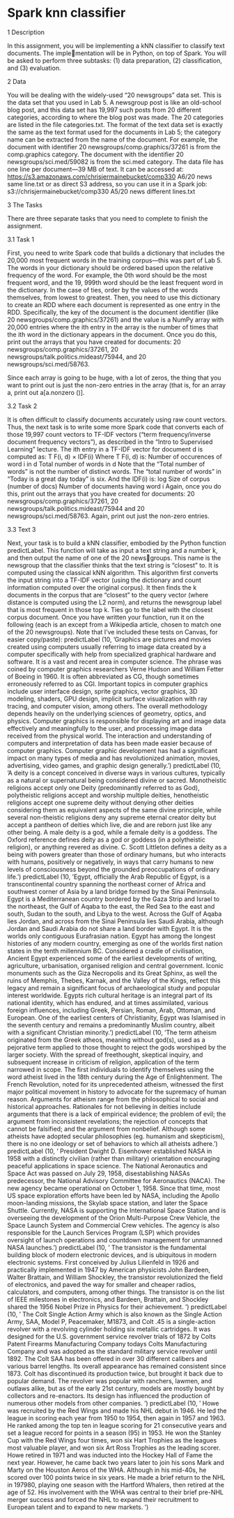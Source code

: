 # Spark knn classifier

1 Description

In this assignment, you will be implementing a kNN classifier to classify text documents. The implementation will be in Python, on top of Spark.
You will be asked to perform three subtasks: (1) data preparation, (2) classification, and (3) evaluation.

2 Data

You will be dealing with the widely-used “20 newsgroups” data set. This is the data set that you used
in Lab 5. A newsgroup post is like an old-school blog post, and this data set has 19,997 such posts from
20 different categories, according to where the blog post was made. The 20 categories are listed in the file
categories.txt. The format of the text data set is exactly the same as the text format used for the
documents in Lab 5; the category name can be extracted from the name of the document. For example, the
document with identifier 20 newsgroups/comp.graphics/37261 is from the comp.graphics
category. The document with the identifier 20 newsgroups/sci.med/59082 is from the sci.med
category. The data file has one line per document—39 MB of text. It can be accessed at:
https://s3.amazonaws.com/chrisjermainebucket/comp330 A6/20 news same line.txt
or as direct S3 address, so you can use it in a Spark job:
s3://chrisjermainebucket/comp330 A5/20 news different lines.txt

3 The Tasks

There are three separate tasks that you need to complete to finish the assignment.

3.1 Task 1

First, you need to write Spark code that builds a dictionary that includes the 20,000 most frequent words
in the training corpus—this was part of Lab 5. The words in your dictionary should be ordered based upon
the relative frequency of the word. For example, the 0th word should be the most frequent word, and the
19, 999th word should be the least frequent word in the dictionary. In the case of ties, order by the values of
the words themselves, from lowest to greatest.
Then, you need to use this dictionary to create an RDD where each document is represented as one entry
in the RDD. Specifically, the key of the document is the document identifier
(like 20 newsgroups/comp.graphics/37261) and the value is a NumPy array with 20,000 entries
where the ith entry in the array is the number of times that the ith word in the dictionary appears in the
document.
Once you do this, print out the arrays that you have created for documents:
20 newsgroups/comp.graphics/37261,
20 newsgroups/talk.politics.mideast/75944, and
20 newsgroups/sci.med/58763.

Since each array is going to be huge, with a lot of zeros, the thing that you want to print out is just the
non-zero entries in the array (that is, for an array a, print out a[a.nonzero ()].

3.2 Task 2

It is often difficult to classify documents accurately using raw count vectors. Thus, the next task is to
write some more Spark code that converts each of those 19,997 count vectors to TF-IDF vectors (“term
frequency/inverse document frequency vectors”), as described in the “Intro to Supervised Learning” lecture.
The ith entry in a TF-IDF vector for document d is computed as:
T F(i, d) × IDF(i)
Where T F(i, d) is:
Number of occurences of word i in d
Total number of words in d
Note that the “Total number of words” is not the number of distinct words. The “total number of words” in
“Today is a great day today” is six. And the IDF(i) is:
log Size of corpus (number of docs)
Number of documents having word i
Again, once you do this, print out the arrays that you have created for documents:
20 newsgroups/comp.graphics/37261,
20 newsgroups/talk.politics.mideast/75944 and
20 newsgroups/sci.med/58763.
Again, print out just the non-zero entries.

3.3 Text 3

Next, your task is to build a kNN classifier, embodied by the Python function predictLabel. This
function will take as input a text string and a number k, and then output the name of one of the 20 newsgroups. This name is the newsgroup that the classifier thinks that the text string is “closest” to. It is computed
using the classical kNN algorithm. This algorithm first converts the input string into a TF-IDF vector (using
the dictionary and count information computed over the original corpus). It then finds the k documents
in the corpus that are “closest” to the query vector (where distance is computed using the L2 norm), and
returns the newsgroup label that is most frequent in those top k. Ties go to the label with the closest corpus
document.
Once you have written your function, run it on the following (each is an except from a Wikipedia
article, chosen to match one of the 20 newsgroups). Note that I’ve included these tests on Canvas, for easier
copy/paste):
predictLabel (10, ’Graphics are pictures and movies created using computers usually referring to image
data created by a computer specifically with help from specialized graphical hardware and software.
It is a vast and recent area in computer science. The phrase was coined by computer graphics researchers
Verne Hudson and William Fetter of Boeing in 1960. It is often abbreviated as CG, though sometimes
erroneously referred to as CGI. Important topics in computer graphics include user interface design,
sprite graphics, vector graphics, 3D modeling, shaders, GPU design, implicit surface visualization
with ray tracing, and computer vision, among others. The overall methodology depends heavily on the
underlying sciences of geometry, optics, and physics. Computer graphics is responsible for displaying
art and image data effectively and meaningfully to the user, and processing image data received from
the physical world. The interaction and understanding of computers and interpretation of data has
been made easier because of computer graphics. Computer graphic development has had a significant
impact on many types of media and has revolutionized animation, movies, advertising, video games, and
graphic design generally.’)
predictLabel (10, ’A deity is a concept conceived in diverse ways in various cultures, typically as
a natural or supernatural being considered divine or sacred. Monotheistic religions accept only one
Deity (predominantly referred to as God), polytheistic religions accept and worship multiple deities,
henotheistic religions accept one supreme deity without denying other deities considering them as equivalent
aspects of the same divine principle, while several non-theistic religions deny any supreme eternal
creator deity but accept a pantheon of deities which live, die and are reborn just like any other being.
A male deity is a god, while a female deity is a goddess. The Oxford reference defines deity as a
god or goddess (in a polytheistic religion), or anything revered as divine. C. Scott Littleton defines
a deity as a being with powers greater than those of ordinary humans, but who interacts with humans,
positively or negatively, in ways that carry humans to new levels of consciousness beyond the grounded
preoccupations of ordinary life.’)
predictLabel (10, ’Egypt, officially the Arab Republic of Egypt, is a transcontinental country spanning
the northeast corner of Africa and southwest corner of Asia by a land bridge formed by the Sinai Peninsula.
Egypt is a Mediterranean country bordered by the Gaza Strip and Israel to the northeast, the Gulf of
Aqaba to the east, the Red Sea to the east and south, Sudan to the south, and Libya to the west. Across
the Gulf of Aqaba lies Jordan, and across from the Sinai Peninsula lies Saudi Arabia, although Jordan
and Saudi Arabia do not share a land border with Egypt. It is the worlds only contiguous Eurafrasian
nation. Egypt has among the longest histories of any modern country, emerging as one of the worlds
first nation states in the tenth millennium BC. Considered a cradle of civilisation, Ancient Egypt
experienced some of the earliest developments of writing, agriculture, urbanisation, organised religion
and central government. Iconic monuments such as the Giza Necropolis and its Great Sphinx, as well
the ruins of Memphis, Thebes, Karnak, and the Valley of the Kings, reflect this legacy and remain a
significant focus of archaeological study and popular interest worldwide. Egypts rich cultural heritage
is an integral part of its national identity, which has endured, and at times assimilated, various
foreign influences, including Greek, Persian, Roman, Arab, Ottoman, and European. One of the earliest
centers of Christianity, Egypt was Islamised in the seventh century and remains a predominantly Muslim
country, albeit with a significant Christian minority.’)
predictLabel (10, ’The term atheism originated from the Greek atheos, meaning without god(s), used
as a pejorative term applied to those thought to reject the gods worshiped by the larger society. With
the spread of freethought, skeptical inquiry, and subsequent increase in criticism of religion, application
of the term narrowed in scope. The first individuals to identify themselves using the word atheist
lived in the 18th century during the Age of Enlightenment. The French Revolution, noted for its unprecedented
atheism, witnessed the first major political movement in history to advocate for the supremacy of human
reason. Arguments for atheism range from the philosophical to social and historical approaches. Rationales
for not believing in deities include arguments that there is a lack of empirical evidence; the problem
of evil; the argument from inconsistent revelations; the rejection of concepts that cannot be falsified;
and the argument from nonbelief. Although some atheists have adopted secular philosophies (eg. humanism
and skepticism), there is no one ideology or set of behaviors to which all atheists adhere.’)
predictLabel (10, ’ President Dwight D. Eisenhower established NASA in 1958 with a distinctly civilian
(rather than military) orientation encouraging peaceful applications in space science. The National
Aeronautics and Space Act was passed on July 29, 1958, disestablishing NASAs predecessor, the National
Advisory Committee for Aeronautics (NACA). The new agency became operational on October 1, 1958. Since
that time, most US space exploration efforts have been led by NASA, including the Apollo moon-landing
missions, the Skylab space station, and later the Space Shuttle. Currently, NASA is supporting the
International Space Station and is overseeing the development of the Orion Multi-Purpose Crew Vehicle,
the Space Launch System and Commercial Crew vehicles. The agency is also responsible for the Launch
Services Program (LSP) which provides oversight of launch operations and countdown management for unmanned
NASA launches.’)
predictLabel (10, ’ The transistor is the fundamental building block of modern electronic devices,
and is ubiquitous in modern electronic systems. First conceived by Julius Lilienfeld in 1926 and practically
implemented in 1947 by American physicists John Bardeen, Walter Brattain, and William Shockley, the
transistor revolutionized the field of electronics, and paved the way for smaller and cheaper radios,
calculators, and computers, among other things. The transistor is on the list of IEEE milestones in
electronics, and Bardeen, Brattain, and Shockley shared the 1956 Nobel Prize in Physics for their achievement.
’)
predictLabel (10, ’ The Colt Single Action Army which is also known as the Single Action Army, SAA,
Model P, Peacemaker, M1873, and Colt .45 is a single-action revolver with a revolving cylinder holding
six metallic cartridges. It was designed for the U.S. government service revolver trials of 1872 by
Colts Patent Firearms Manufacturing Company todays Colts Manufacturing Company and was adopted as
the standard military service revolver until 1892. The Colt SAA has been offered in over 30 different
calibers and various barrel lengths. Its overall appearance has remained consistent since 1873. Colt
has discontinued its production twice, but brought it back due to popular demand. The revolver was
popular with ranchers, lawmen, and outlaws alike, but as of the early 21st century, models are mostly
bought by collectors and re-enactors. Its design has influenced the production of numerous other models
from other companies. ’)
predictLabel (10, ’ Howe was recruited by the Red Wings and made his NHL debut in 1946. He led the
league in scoring each year from 1950 to 1954, then again in 1957 and 1963. He ranked among the top
ten in league scoring for 21 consecutive years and set a league record for points in a season (95)
in 1953. He won the Stanley Cup with the Red Wings four times, won six Hart Trophies as the leagues
most valuable player, and won six Art Ross Trophies as the leading scorer. Howe retired in 1971 and
was inducted into the Hockey Hall of Fame the next year. However, he came back two years later to
join his sons Mark and Marty on the Houston Aeros of the WHA. Although in his mid-40s, he scored over
100 points twice in six years. He made a brief return to the NHL in 197980, playing one season with
the Hartford Whalers, then retired at the age of 52. His involvement with the WHA was central to their
brief pre-NHL merger success and forced the NHL to expand their recruitment to European talent and
to expand to new markets. ’)

